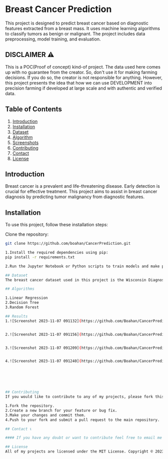 # Breast Cancer Prediction

This project is designed to predict breast cancer based on diagnostic features extracted from a breast mass. It uses machine learning algorithms to classify tumors as benign or malignant. The project includes data preprocessing, model training, and evaluation.

## DISCLAIMER ⚠️
This is a POC(Proof of concept) kind-of project. The data used here comes up with no guarantee from the creator. So, don't use it for making farming decisions. If you do so, the creator is not responsible for anything. However, this project presents the idea that how we can use DEVELOPMENT into precision farming if developed at large scale and with authentic and verified data.

## Table of Contents
1. [Introduction](#introduction)
2. [Installation](#installation)
4. [Dataset](#dataset)
5. [Algorithm](#algorithms)
6. [Screenshots](#screenshots)
7. [Contributing](#contributing)
8. [Contact](#contact)
9. [License](#license)

## Introduction
Breast cancer is a prevalent and life-threatening disease. Early detection is crucial for effective treatment. This project aims to assist in breast cancer diagnosis by predicting tumor malignancy from diagnostic features.

## Installation
To use this project, follow these installation steps:

Clone the repository:
   ```sh
   git clone https://github.com/boahan/CancerPrediction.git

1.Install the required dependencies using pip:
pip install -r requirements.txt

2.Run the Jupyter Notebook or Python scripts to train models and make predictions.

## Dataset
The breast cancer dataset used in this project is the Wisconsin Diagnostic Breast Cancer (WDBC) dataset, which is available in data/data.csv. This dataset contains various features used for breast cancer diagnosis.

## Algorithms

1.Linear Regression
2.Decision Tree
3.Random Forest

## Results
1.![Screenshot 2023-11-07 091132](https://github.com/Boahan/CancerPrediction/assets/111555189/843b7d9c-8777-4131-ba38-97559d3e7b52)


2.![Screenshot 2023-11-07 091156](https://github.com/Boahan/CancerPrediction/assets/111555189/c8359d17-544a-4676-819d-e1ac3522f8cf)


3.![Screenshot 2023-11-07 091209](https://github.com/Boahan/CancerPrediction/assets/111555189/58527692-e2f9-4e70-a026-819e4ca01ebd)


4.![Screenshot 2023-11-07 091240](https://github.com/Boahan/CancerPrediction/assets/111555189/a78c644d-8bc7-4a2c-a67a-bbefdc9f0068)






## Contributing
If you would like to contribute to any of my projects, please fork this repository and create a new branch for your changes. Once you are finished, please submit a pull request.

1.Fork the repository.
2.Create a new branch for your feature or bug fix.
3.Make your changes and commit them.
4.Push to your fork and submit a pull request to the main repository.

## Contact 📞

#### If you have any doubt or want to contribute feel free to email me or hit me up on [LinkedIn](https://www.linkedin.com/in/shaswat-gusain-2924a324a),[Email](shaswatgusain1@gmail.com)

## License
All of my projects are licensed under the MIT License. Copyright © 2023 Shaswat Gusain.
